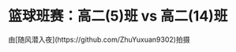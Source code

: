 # 篮球班赛：高二(5)班 vs 高二(14)班
<BilibiliVideo bvid="BV1KjdaYmEW2" />
由[随风潜入夜](https://github.com/ZhuYuxuan9302)拍摄